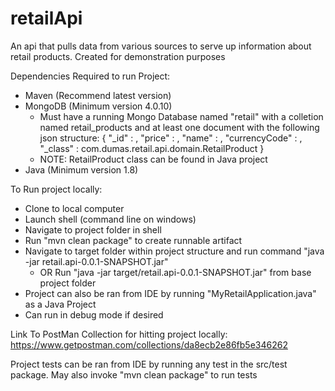 # retailApi
An api that pulls data from various sources to serve up information about retail products. Created for demonstration purposes

Dependencies Required to run Project:
- Maven (Recommend latest version)
- MongoDB (Minimum version 4.0.10)
  - Must have a running Mongo Database named "retail" with a colletion named retail_products and at least one document with the following json structure:
  {
	"_id" : <Integer>,
	"price" : <Double>,
	"name" : <String>,
	"currencyCode" : <String>,
	"_class" : com.dumas.retail.api.domain.RetailProduct
}
  - NOTE: RetailProduct class can be found in Java project
- Java (Minimum version 1.8)

To Run project locally:
- Clone to local computer
- Launch shell (command line on windows)
- Navigate to project folder in shell
- Run "mvn clean package" to create runnable artifact
- Navigate to target folder within project structure and run command "java -jar retail.api-0.0.1-SNAPSHOT.jar"
  - OR Run "java -jar target/retail.api-0.0.1-SNAPSHOT.jar" from base project folder
- Project can also be ran from IDE by running "MyRetailApplication.java" as a Java Project
- Can run in debug mode if desired

Link To PostMan Collection for hitting project locally:
https://www.getpostman.com/collections/da8ecb2e86fb5e346262

Project tests can be ran from IDE by running any test in the src/test package. May also invoke "mvn clean package" to run tests
